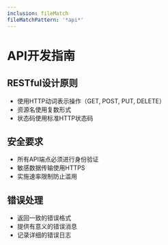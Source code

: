 ```yaml
---
inclusion: fileMatch
fileMatchPattern: '*api*'
---
```



# API开发指南

## RESTful设计原则
- 使用HTTP动词表示操作（GET, POST, PUT, DELETE）
- 资源名使用复数形式
- 状态码使用标准HTTP状态码

## 安全要求
- 所有API端点必须进行身份验证
- 敏感数据传输使用HTTPS
- 实施速率限制防止滥用

## 错误处理
- 返回一致的错误格式
- 提供有意义的错误消息
- 记录详细的错误日志